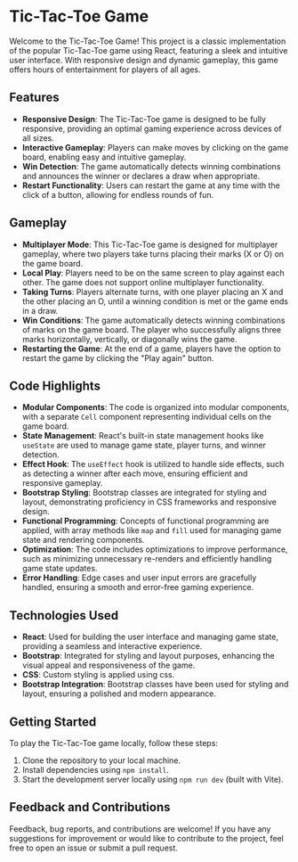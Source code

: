 # Tic-Tac-Toe Game

Welcome to the Tic-Tac-Toe Game! This project is a classic implementation of the popular Tic-Tac-Toe game using React, featuring a sleek and intuitive user interface. With responsive design and dynamic gameplay, this game offers hours of entertainment for players of all ages.


## Features

- **Responsive Design**: The Tic-Tac-Toe game is designed to be fully responsive, providing an optimal gaming experience across devices of all sizes.
- **Interactive Gameplay**: Players can make moves by clicking on the game board, enabling easy and intuitive gameplay.
- **Win Detection**: The game automatically detects winning combinations and announces the winner or declares a draw when appropriate.
- **Restart Functionality**: Users can restart the game at any time with the click of a button, allowing for endless rounds of fun.


## Gameplay

- **Multiplayer Mode**: This Tic-Tac-Toe game is designed for multiplayer gameplay, where two players take turns placing their marks (X or O) on the game board.
- **Local Play**: Players need to be on the same screen to play against each other. The game does not support online multiplayer functionality.
- **Taking Turns**: Players alternate turns, with one player placing an X and the other placing an O, until a winning condition is met or the game ends in a draw.
- **Win Conditions**: The game automatically detects winning combinations of marks on the game board. The player who successfully aligns three marks horizontally, vertically, or diagonally wins the game.
- **Restarting the Game**: At the end of a game, players have the option to restart the game by clicking the "Play again" button.


## Code Highlights

- **Modular Components**: The code is organized into modular components, with a separate `Cell` component representing individual cells on the game board.
- **State Management**: React's built-in state management hooks like `useState` are used to manage game state, player turns, and winner detection.
- **Effect Hook**: The `useEffect` hook is utilized to handle side effects, such as detecting a winner after each move, ensuring efficient and responsive gameplay.
- **Bootstrap Styling**: Bootstrap classes are integrated for styling and layout, demonstrating proficiency in CSS frameworks and responsive design.
- **Functional Programming**: Concepts of functional programming are applied, with array methods like `map` and `fill` used for managing game state and rendering components.
- **Optimization**: The code includes optimizations to improve performance, such as minimizing unnecessary re-renders and efficiently handling game state updates.
- **Error Handling**: Edge cases and user input errors are gracefully handled, ensuring a smooth and error-free gaming experience.



## Technologies Used

- **React**: Used for building the user interface and managing game state, providing a seamless and interactive experience.
- **Bootstrap**: Integrated for styling and layout purposes, enhancing the visual appeal and responsiveness of the game.
- **CSS**: Custom styling is applied using css.
- **Bootstrap Integration**: Bootstrap classes have been used for styling and layout, ensuring a polished and modern appearance.


## Getting Started

To play the Tic-Tac-Toe game locally, follow these steps:

1. Clone the repository to your local machine.
2. Install dependencies using `npm install`.
3. Start the development server locally using `npm run dev` (built with Vite).


## Feedback and Contributions

Feedback, bug reports, and contributions are welcome! If you have any suggestions for improvement or would like to contribute to the project, feel free to open an issue or submit a pull request.